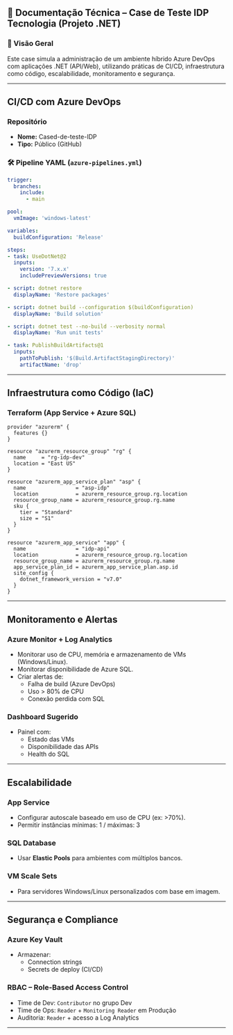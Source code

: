 
## 📄 Documentação Técnica – Case de Teste IDP Tecnologia (Projeto .NET)

### 🔹 Visão Geral

Este case simula a administração de um ambiente híbrido Azure DevOps com aplicações .NET (API/Web), utilizando práticas de CI/CD, infraestrutura como código, escalabilidade, monitoramento e segurança.

---

## CI/CD com Azure DevOps

### Repositório

- **Nome:** Cased-de-teste-IDP
- **Tipo:** Público (GitHub)

### 🛠 Pipeline YAML (`azure-pipelines.yml`)

```yaml
trigger:
  branches:
    include:
      - main

pool:
  vmImage: 'windows-latest'

variables:
  buildConfiguration: 'Release'

steps:
- task: UseDotNet@2
  inputs:
    version: '7.x.x'
    includePreviewVersions: true

- script: dotnet restore
  displayName: 'Restore packages'

- script: dotnet build --configuration $(buildConfiguration)
  displayName: 'Build solution'

- script: dotnet test --no-build --verbosity normal
  displayName: 'Run unit tests'

- task: PublishBuildArtifacts@1
  inputs:
    pathToPublish: '$(Build.ArtifactStagingDirectory)'
    artifactName: 'drop'
```

---

## Infraestrutura como Código (IaC)

### Terraform (App Service + Azure SQL)

```hcl
provider "azurerm" {
  features {}
}

resource "azurerm_resource_group" "rg" {
  name     = "rg-idp-dev"
  location = "East US"
}

resource "azurerm_app_service_plan" "asp" {
  name                = "asp-idp"
  location            = azurerm_resource_group.rg.location
  resource_group_name = azurerm_resource_group.rg.name
  sku {
    tier = "Standard"
    size = "S1"
  }
}

resource "azurerm_app_service" "app" {
  name                = "idp-api"
  location            = azurerm_resource_group.rg.location
  resource_group_name = azurerm_resource_group.rg.name
  app_service_plan_id = azurerm_app_service_plan.asp.id
  site_config {
    dotnet_framework_version = "v7.0"
  }
}
```

---

## Monitoramento e Alertas

### Azure Monitor + Log Analytics

- Monitorar uso de CPU, memória e armazenamento de VMs (Windows/Linux).
- Monitorar disponibilidade de Azure SQL.
- Criar alertas de:
  - Falha de build (Azure DevOps)
  - Uso > 80% de CPU
  - Conexão perdida com SQL

### Dashboard Sugerido

- Painel com:
  - Estado das VMs
  - Disponibilidade das APIs
  - Health do SQL

---

## Escalabilidade

### App Service

- Configurar autoscale baseado em uso de CPU (ex: >70%).
- Permitir instâncias mínimas: 1 / máximas: 3

### SQL Database

- Usar **Elastic Pools** para ambientes com múltiplos bancos.

### VM Scale Sets

- Para servidores Windows/Linux personalizados com base em imagem.

---

## Segurança e Compliance

### Azure Key Vault

- Armazenar:
  - Connection strings
  - Secrets de deploy (CI/CD)

### RBAC – Role-Based Access Control

- Time de Dev: `Contributor` no grupo Dev
- Time de Ops: `Reader` + `Monitoring Reader` em Produção
- Auditoria: `Reader` + acesso a Log Analytics

---


